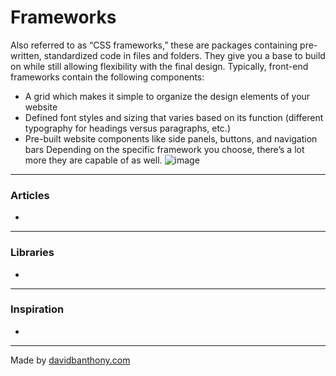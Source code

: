 # Frameworks

Also referred to as “CSS frameworks,” these are packages containing pre-written, standardized code in files and folders. They give you a base to build on while still allowing flexibility with the final design. Typically, front-end frameworks contain the following components:
- A grid which makes it simple to organize the design elements of your website
- Defined font styles and sizing that varies based on its function (different typography for headings versus paragraphs, etc.)
- Pre-built website components like side panels, buttons, and navigation bars
Depending on the specific framework you choose, there’s a lot more they are capable of as well.
![image](https://d33wubrfki0l68.cloudfront.net/2f840b6e10e564b5d896d9c67a19c3a34cba635e/61d5e/assets/images/index/ds-patrn-ocean.png)

---

### Articles
- []()

---

### Libraries
- []()

---

### Inspiration
- []()

---

Made by [davidbanthony.com](https://davidbanthony.com)

